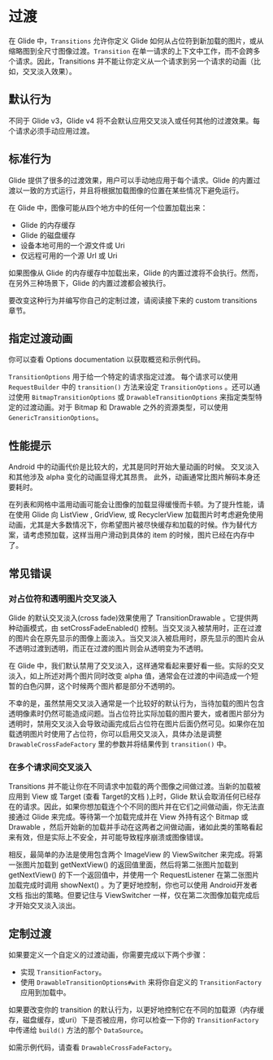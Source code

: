 # 过渡

在 Glide 中，`Transitions` 允许你定义 Glide 如何从占位符到新加载的图片，或从缩略图到全尺寸图像过渡。`Transition` 在单一请求的上下文中工作，而不会跨多个请求。因此，Transitions 并不能让你定义从一个请求到另一个请求的动画（比如，交叉淡入效果）。

## 默认行为

不同于 Glide v3，Glide v4 将不会默认应用交叉淡入或任何其他的过渡效果。每个请求必须手动应用过渡。

## 标准行为

Glide 提供了很多的过渡效果，用户可以手动地应用于每个请求。Glide 的内置过渡以一致的方式运行，并且将根据加载图像的位置在某些情况下避免运行。

在 Glide 中，图像可能从四个地方中的任何一个位置加载出来：

- Glide 的内存缓存
- Glide 的磁盘缓存
- 设备本地可用的一个源文件或 Uri
- 仅远程可用的一个源 Url 或 Uri

如果图像从 Glide 的内存缓存中加载出来，Glide 的内置过渡将不会执行。然而，在另外三种场景下，Glide 的内置过渡都会被执行。

要改变这种行为并编写你自己的定制过渡，请阅读接下来的 custom transitions 章节。

## 指定过渡动画

你可以查看 Options documentation 以获取概览和示例代码。

`TransitionOptions` 用于给一个特定的请求指定过渡。 每个请求可以使用 `RequestBuilder` 中的 `transition()` 方法来设定 `TransitionOptions` 。还可以通过使用 `BitmapTransitionOptions` 或 `DrawableTransitionOptions` 来指定类型特定的过渡动画。对于 Bitmap 和 Drawable 之外的资源类型，可以使用 `GenericTransitionOptions`。

## 性能提示

Android 中的动画代价是比较大的，尤其是同时开始大量动画的时候。 交叉淡入和其他涉及 alpha 变化的动画显得尤其昂贵。 此外，动画通常比图片解码本身还要耗时。

在列表和网格中滥用动画可能会让图像的加载显得缓慢而卡顿。为了提升性能，请在使用 Glide 向 ListView , GridView, 或 RecyclerView 加载图片时考虑避免使用动画，尤其是大多数情况下，你希望图片被尽快缓存和加载的时候。作为替代方案，请考虑预加载，这样当用户滑动到具体的 item 的时候，图片已经在内存中了。

## 常见错误

### 对占位符和透明图片交叉淡入

Glide 的默认交叉淡入(cross fade)效果使用了 TransitionDrawable 。它提供两种动画模式，由 setCrossFadeEnabled() 控制。当交叉淡入被禁用时，正在过渡的图片会在原先显示的图像上面淡入。当交叉淡入被启用时，原先显示的图片会从不透明过渡到透明，而正在过渡的图片则会从透明变为不透明。

在 Glide 中，我们默认禁用了交叉淡入，这样通常看起来要好看一些。实际的交叉淡入，如上所述对两个图片同时改变 alpha 值，通常会在过渡的中间造成一个短暂的白色闪屏，这个时候两个图片都是部分不透明的。

不幸的是，虽然禁用交叉淡入通常是一个比较好的默认行为，当待加载的图片包含透明像素时仍然可能造成问题。当占位符比实际加载的图片要大，或者图片部分为透明时，禁用交叉淡入会导致动画完成后占位符在图片后面仍然可见。如果你在加载透明图片时使用了占位符，你可以启用交叉淡入，具体办法是调整 `DrawableCrossFadeFactory` 里的参数并将结果传到 `transition()` 中。

### 在多个请求间交叉淡入

Transitions 并不能让你在不同请求中加载的两个图像之间做过渡。当新的加载被应用到 View 或 Target (查看 Target的文档 )上时，Glide 默认会取消任何已经存在的请求。因此，如果你想加载连个个不同的图片并在它们之间做动画，你无法直接通过 Glide 来完成。等待第一个加载完成并在 View 外持有这个 Bitmap 或 Drawable ，然后开始新的加载并手动在这两者之间做动画，诸如此类的策略看起来有效，但是实际上不安全，并可能导致程序崩溃或图像错误。

相反，最简单的办法是使用包含两个 ImageView 的 ViewSwitcher 来完成。将第一张图片加载到 getNextView() 的返回值里面，然后将第二张图片加载到 getNextView() 的下一个返回值中，并使用一个 RequestListener 在第二张图片加载完成时调用 showNext() 。为了更好地控制，你也可以使用 Android开发者文档 指出的策略。但要记住与 ViewSwitcher 一样，仅在第二次图像加载完成后才开始交叉淡入淡出。

## 定制过渡

如果要定义一个自定义的过渡动画，你需要完成以下两个步骤：

- 实现 `TransitionFactory`。
- 使用 `DrawableTransitionOptions#with` 来将你自定义的 `TransitionFactory` 应用到加载中。

如果要改变你的 transition 的默认行为，以更好地控制它在不同的加载源（内存缓存，磁盘缓存，或uri）下是否被应用，你可以检查一下你的 `TransitionFactory` 中传递给 `build()` 方法的那个 `DataSource`。

如需示例代码，请查看 `DrawableCrossFadeFactory`。